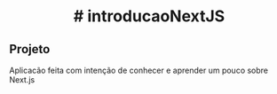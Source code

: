 <h1 align="center">
    # introducaoNextJS
</h1>


## Projeto

Aplicacão feita com intenção de conhecer e aprender um pouco sobre Next.js

